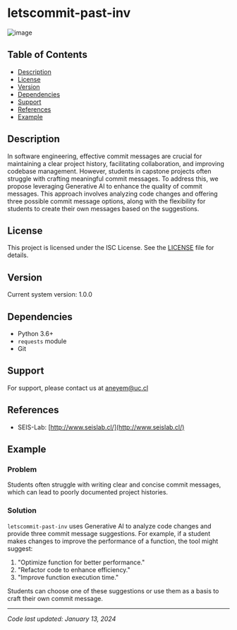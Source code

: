 # letscommit-past-inv

![image](https://github.com/iic2154-uc-cl/letscommit-past-inv/assets/48336498/bf22a336-867b-4724-aafe-cf7d15801469)

## Table of Contents

- [Description](#description)
- [License](#license)
- [Version](#version)
- [Dependencies](#dependencies)
- [Support](#support)
- [References](#references)
- [Example](#example)

## Description

In software engineering, effective commit messages are crucial for maintaining a clear project history, facilitating collaboration, and improving codebase management. However, students in capstone projects often struggle with crafting meaningful commit messages. To address this, we propose leveraging Generative AI to enhance the quality of commit messages. This approach involves analyzing code changes and offering three possible commit message options, along with the flexibility for students to create their own messages based on the suggestions.

## License

This project is licensed under the ISC License. See the [LICENSE](LICENSE) file for details.

## Version

Current system version: 1.0.0

## Dependencies

- Python 3.6+
- `requests` module
- Git

## Support

For support, please contact us at aneyem@uc.cl

## References

- SEIS-Lab: [http://www.seislab.cl/](http://www.seislab.cl/)

## Example

### Problem

Students often struggle with writing clear and concise commit messages, which can lead to poorly documented project histories.

### Solution

`letscommit-past-inv` uses Generative AI to analyze code changes and provide three commit message suggestions. For example, if a student makes changes to improve the performance of a function, the tool might suggest:

1. "Optimize function for better performance."
2. "Refactor code to enhance efficiency."
3. "Improve function execution time."

Students can choose one of these suggestions or use them as a basis to craft their own commit message.

---

_Code last updated: January 13, 2024_

